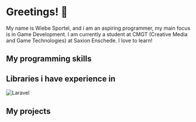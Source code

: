 # Greetings! 👋

My name is Wiebe Sportel, and i am an aspiring programmer, my main focus is in Game Development. I am currently a student at CMGT (Creative Media and Game Technologies) at Saxion Enschede. I love to learn!

## My programming skills


## Libraries i have experience in
![Laravel](https://img.shields.io/badge/laravel-%23FF2D20.svg?style=for-the-badge&logo=laravel&logoColor=white)

## My projects
